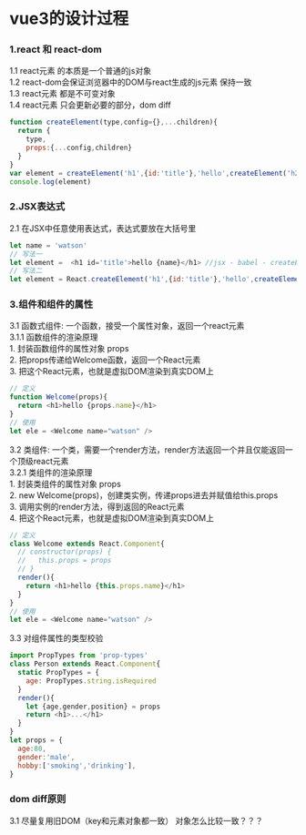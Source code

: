
# vue3的设计过程

### 1.react 和 react-dom
  1.1 react元素 的本质是一个普通的js对象   
  1.2 react-dom会保证浏览器中的DOM与react生成的js元素 保持一致  
  1.3 react元素 都是不可变对象  
  1.4 react元素 只会更新必要的部分，dom diff  
```js
function createElement(type,config={},...children){
  return {
    type,
    props:{...config,children}
  }
}
var element = createElement('h1',{id:'title'},'hello',createElement('h2',null,'world'))
console.log(element)
```

### 2.JSX表达式
  2.1 在JSX中任意使用表达式，表达式要放在大括号里  
```js
let name = 'watson'
// 写法一
let element =  <h1 id='title'>hello {name}</h1> //jsx - babel - createElement函数
// 写法二
let element = React.createElement('h1',{id:'title'},'hello',createElement('h2',null,'world')) // 直接写
```

### 3.组件和组件的属性
  3.1 函数式组件: 一个函数，接受一个属性对象，返回一个react元素  
  3.1.1 函数组件的渲染原理  
    1. 封装函数组件的属性对象 props  
    2. 把props传递给Welcome函数，返回一个React元素  
    3. 把这个React元素，也就是虚拟DOM渲染到真实DOM上  
```js
// 定义
function Welcome(props){
  return <h1>hello {props.name}</h1>
}
// 使用
let ele = <Welcome name="watson" />
```
  3.2 类组件: 一个类，需要一个render方法，render方法返回一个并且仅能返回一个顶级react元素  
  3.2.1 类组件的渲染原理  
    1. 封装类组件的属性对象 props  
    2. new Welcome(props)，创建类实例，传递props进去并赋值给this.props  
    3. 调用实例的render方法，得到返回的React元素  
    4. 把这个React元素，也就是虚拟DOM渲染到真实DOM上  
```js
// 定义
class Welcome extends React.Component{
  // constructor(props) {
  //   this.props = props
  // }
  render(){
    return <h1>hello {this.props.name}</h1>
  }
}
// 使用
let ele = <Welcome name="watson" />
```
  3.3 对组件属性的类型校验  
```js
import PropTypes from 'prop-types'
class Person extends React.Component{
  static PropTypes = {
    age: PropTypes.string.isRequired
  }
  render(){
    let {age,gender,position} = props
    return <h1>...</h1>
  }
}
let props = {
  age:80,
  gender:'male',
  hobby:['smoking','drinking'],
}
```














### dom diff原则
  3.1 尽量复用旧DOM（key和元素对象都一致）  对象怎么比较一致？？？  


